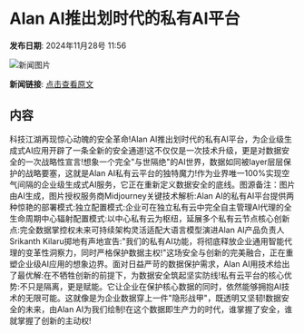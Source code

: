 # Alan AI推出划时代的私有AI平台

**发布日期**: 2024年11月28号 11:56

![新闻图片](https://pic.chinaz.com/picmap/202312281011322825_8.jpg)

**新闻链接**: [点击查看原文](https://www.aibase.com/zh/news/13556)

## 内容

科技江湖再现惊心动魄的安全革命!Alan AI推出划时代的私有AI平台，为企业级生成式AI应用开辟了一条全新的安全通道!这不仅仅是一次技术升级，更是对数据安全的一次战略性宣言!想象一个完全"与世隔绝"的AI世界，数据如同被layer层层保护的战略要塞，这就是Alan AI私有云平台的独特魔力!作为业界唯一100%实现空气间隔的企业级生成式AI服务，它正在重新定义数据安全的底线。图源备注：图片由AI生成，图片授权服务商Midjourney关键技术解析:Alan AI的私有AI平台提供两种惊艳的部署模式:独立配置模式:企业可在独立私有云中完全自主管理AI代理的全生命周期中心辐射配置模式:以中心私有云为枢纽，延展多个私有云节点核心创新点:完全数据掌控权未来可持续架构灵活适配大语言模型演进Alan AI产品负责人Srikanth Kilaru掷地有声地宣告:"我们的私有AI功能，将彻底释放企业通用智能代理的变革性洞察力，同时严格保护数据主权!"这场安全与创新的完美融合，正在重塑企业级AI应用的想象边界。面对日益严苛的数据保护需求，Alan AI用技术给出了最优解:在不牺牲创新的前提下，为数据安全筑起坚实防线!私有云平台的核心优势:不只是隔离，更是赋能。它让企业在保护核心数据的同时，依然能够拥抱AI技术的无限可能。这就像是为企业数据穿上一件"隐形战甲"，既透明又坚韧!数据安全的未来，由Alan AI为我们绘制!在这个数据即生产力的时代，谁掌握了安全，谁就掌握了创新的主动权!
